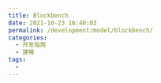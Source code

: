 ```yaml
---
title: Blockbench
date: 2021-10-23 16:40:03
permalink: /development/model/blockbench/
categories:
  - 开发指南
  - 建模
tags:
  - 
---
```

